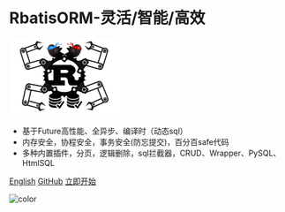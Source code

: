 

# RbatisORM-灵活/智能/高效

<img src="logo.png" style="width: 200px;height: 140px" />

* 基于Future高性能、全异步、编译时（动态sql）
* 内存安全，协程安全，事务安全(防忘提交)，百分百safe代码
* 多种内置插件，分页，逻辑删除，sql拦截器，CRUD、Wrapper、PySQL、HtmlSQL


[English](en/)
[GitHub](https://github.com/rbatis/rbatis)
[立即开始](#Rbatis-初始化)


![color](#ffffff)